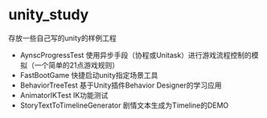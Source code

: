 # unity_study

存放一些自己写的unity的样例工程


* AynscProgressTest 使用异步手段（协程或Unitask）进行游戏流程控制的模拟（一个简单的21点游戏规则）
* FastBootGame 快捷启动unity指定场景工具
* BehaviorTreeTest 基于Unity插件Behavior Designer的学习应用
* AnimatorIKTest IK功能测试
* StoryTextToTimelineGenerator 剧情文本生成为Timeline的DEMO
